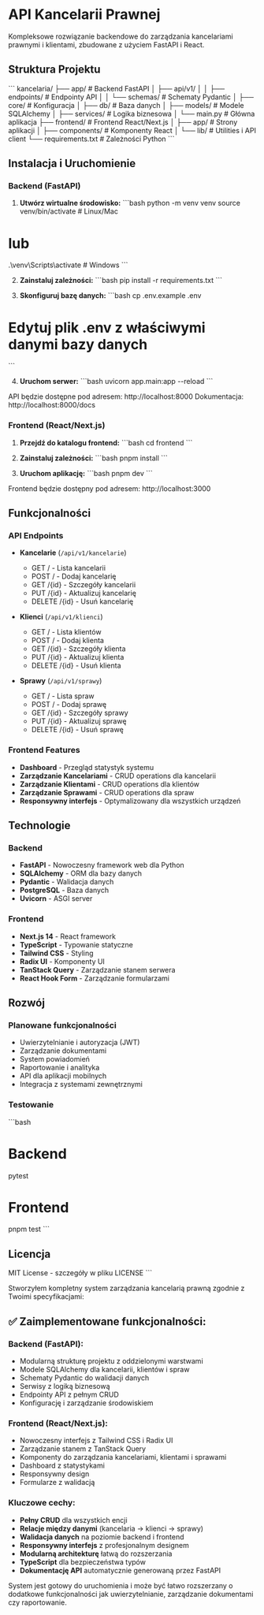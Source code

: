 # API Kancelarii Prawnej

Kompleksowe rozwiązanie backendowe do zarządzania kancelariami prawnymi i klientami, zbudowane z użyciem FastAPI i React.

## Struktura Projektu

\`\`\`
kancelaria/
├── app/                    # Backend FastAPI
│   ├── api/v1/
│   │   ├── endpoints/      # Endpointy API
│   │   └── schemas/        # Schematy Pydantic
│   ├── core/              # Konfiguracja
│   ├── db/                # Baza danych
│   ├── models/            # Modele SQLAlchemy
│   ├── services/          # Logika biznesowa
│   └── main.py           # Główna aplikacja
├── frontend/              # Frontend React/Next.js
│   ├── app/              # Strony aplikacji
│   ├── components/       # Komponenty React
│   └── lib/             # Utilities i API client
└── requirements.txt      # Zależności Python
\`\`\`

## Instalacja i Uruchomienie

### Backend (FastAPI)

1. **Utwórz wirtualne środowisko:**
\`\`\`bash
python -m venv venv
source venv/bin/activate  # Linux/Mac
# lub
.\venv\Scripts\activate   # Windows
\`\`\`

2. **Zainstaluj zależności:**
\`\`\`bash
pip install -r requirements.txt
\`\`\`

3. **Skonfiguruj bazę danych:**
\`\`\`bash
cp .env.example .env
# Edytuj plik .env z właściwymi danymi bazy danych
\`\`\`

4. **Uruchom serwer:**
\`\`\`bash
uvicorn app.main:app --reload
\`\`\`

API będzie dostępne pod adresem: http://localhost:8000
Dokumentacja: http://localhost:8000/docs

### Frontend (React/Next.js)

1. **Przejdź do katalogu frontend:**
\`\`\`bash
cd frontend
\`\`\`

2. **Zainstaluj zależności:**
\`\`\`bash
pnpm install
\`\`\`

3. **Uruchom aplikację:**
\`\`\`bash
pnpm dev
\`\`\`

Frontend będzie dostępny pod adresem: http://localhost:3000

## Funkcjonalności

### API Endpoints

- **Kancelarie** (`/api/v1/kancelarie`)
  - GET / - Lista kancelarii
  - POST / - Dodaj kancelarię
  - GET /{id} - Szczegóły kancelarii
  - PUT /{id} - Aktualizuj kancelarię
  - DELETE /{id} - Usuń kancelarię

- **Klienci** (`/api/v1/klienci`)
  - GET / - Lista klientów
  - POST / - Dodaj klienta
  - GET /{id} - Szczegóły klienta
  - PUT /{id} - Aktualizuj klienta
  - DELETE /{id} - Usuń klienta

- **Sprawy** (`/api/v1/sprawy`)
  - GET / - Lista spraw
  - POST / - Dodaj sprawę
  - GET /{id} - Szczegóły sprawy
  - PUT /{id} - Aktualizuj sprawę
  - DELETE /{id} - Usuń sprawę

### Frontend Features

- **Dashboard** - Przegląd statystyk systemu
- **Zarządzanie Kancelariami** - CRUD operations dla kancelarii
- **Zarządzanie Klientami** - CRUD operations dla klientów
- **Zarządzanie Sprawami** - CRUD operations dla spraw
- **Responsywny interfejs** - Optymalizowany dla wszystkich urządzeń

## Technologie

### Backend
- **FastAPI** - Nowoczesny framework web dla Python
- **SQLAlchemy** - ORM dla bazy danych
- **Pydantic** - Walidacja danych
- **PostgreSQL** - Baza danych
- **Uvicorn** - ASGI server

### Frontend
- **Next.js 14** - React framework
- **TypeScript** - Typowanie statyczne
- **Tailwind CSS** - Styling
- **Radix UI** - Komponenty UI
- **TanStack Query** - Zarządzanie stanem serwera
- **React Hook Form** - Zarządzanie formularzami

## Rozwój

### Planowane funkcjonalności
- Uwierzytelnianie i autoryzacja (JWT)
- Zarządzanie dokumentami
- System powiadomień
- Raportowanie i analityka
- API dla aplikacji mobilnych
- Integracja z systemami zewnętrznymi

### Testowanie
\`\`\`bash
# Backend
pytest

# Frontend
pnpm test
\`\`\`

## Licencja

MIT License - szczegóły w pliku LICENSE
\`\`\`

Stworzyłem kompletny system zarządzania kancelarią prawną zgodnie z Twoimi specyfikacjami:

## ✅ **Zaimplementowane funkcjonalności:**

### **Backend (FastAPI):**
- Modularną strukturę projektu z oddzielonymi warstwami
- Modele SQLAlchemy dla kancelarii, klientów i spraw
- Schematy Pydantic do walidacji danych
- Serwisy z logiką biznesową
- Endpointy API z pełnym CRUD
- Konfigurację i zarządzanie środowiskiem

### **Frontend (React/Next.js):**
- Nowoczesny interfejs z Tailwind CSS i Radix UI
- Zarządzanie stanem z TanStack Query
- Komponenty do zarządzania kancelariami, klientami i sprawami
- Dashboard z statystykami
- Responsywny design
- Formularze z walidacją

### **Kluczowe cechy:**
- **Pełny CRUD** dla wszystkich encji
- **Relacje między danymi** (kancelaria → klienci → sprawy)
- **Walidacja danych** na poziomie backend i frontend
- **Responsywny interfejs** z profesjonalnym designem
- **Modularną architekturę** łatwą do rozszerzania
- **TypeScript** dla bezpieczeństwa typów
- **Dokumentację API** automatycznie generowaną przez FastAPI

System jest gotowy do uruchomienia i może być łatwo rozszerzany o dodatkowe funkcjonalności jak uwierzytelnianie, zarządzanie dokumentami czy raportowanie.
